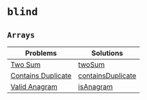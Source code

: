 # `blind`

## `Arrays`

| Problems                                                                | Solutions                                                                                     |
| ----------------------------------------------------------------------- | --------------------------------------------------------------------------------------------- |
| [Two Sum](https://leetcode.com/problems/two-sum/)                       | [twoSum](https://github.com/AHTHneeuhl/blind/blob/main/Array/twoSum.js)                       |
| [Contains Duplicate](https://leetcode.com/problems/contains-duplicate/) | [containsDuplicate](https://github.com/AHTHneeuhl/blind/blob/main/Array/containsDuplicate.js) |
| [Valid Anagram](https://leetcode.com/problems/valid-anagram/)           | [isAnagram](https://github.com/AHTHneeuhl/blind/blob/main/Array/isAnagram.js)                 |
